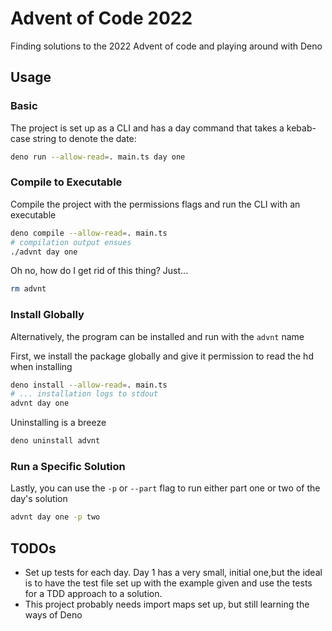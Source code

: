 # Advent of Code 2022

Finding solutions to the 2022 Advent of code and playing around with Deno

## Usage

### Basic

The project is set up as a CLI and has a day command that takes a kebab-case
string to denote the date:

```sh
deno run --allow-read=. main.ts day one
```

### Compile to Executable

Compile the project with the permissions flags and run the CLI with an executable

```sh
deno compile --allow-read=. main.ts
# compilation output ensues
./advnt day one
```

Oh no, how do I get rid of this thing? Just...

```sh
rm advnt
```

### Install Globally

Alternatively, the program can be installed and run with the `advnt` name

First, we install the package globally and give it permission to read the hd
when installing

```sh
deno install --allow-read=. main.ts
# ... installation logs to stdout
advnt day one
```

Uninstalling is a breeze

```sh
deno uninstall advnt
```

### Run a Specific Solution

Lastly, you can use the `-p` or `--part` flag to run either part one or two of
the day's solution

```sh
advnt day one -p two
```

## TODOs

- Set up tests for each day. Day 1 has a very small, initial one,but the ideal
  is to have the test file set up with the example given and use the tests for a
  TDD approach to a solution.
- This project probably needs import maps set up, but still learning the ways of
  Deno
